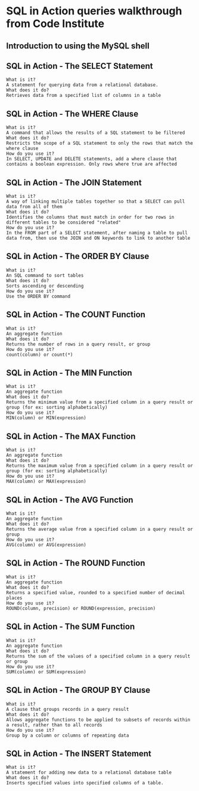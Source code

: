 # SQL in Action queries walkthrough from Code Institute

## Introduction to using the MySQL shell
## SQL in Action - The SELECT Statement
    What is it?
    A statement for querying data from a relational database.
    What does it do?
    Retrieves data from a specified list of columns in a table
## SQL in Action - The WHERE Clause
    What is it?
    A command that allows the results of a SQL statement to be filtered
    What does it do?
    Restricts the scope of a SQL statement to only the rows that match the where clause
    How do you use it?
    In SELECT, UPDATE and DELETE statements, add a where clause that contains a boolean expression. Only rows where true are affected
## SQL in Action - The JOIN Statement
    What is it?
    A way of linking multiple tables together so that a SELECT can pull data from all of them
    What does it do?
    Identifies the columns that must match in order for two rows in different tables to be considered "related"
    How do you use it?
    In the FROM part of a SELECT statement, after naming a table to pull data from, then use the JOIN and ON keywords to link to another table
## SQL in Action - The ORDER BY Clause
    What is it?
    An SQL command to sort tables
    What does it do?
    Sorts ascending or descending
    How do you use it?
    Use the ORDER BY command
## SQL in Action - The COUNT Function
    What is it?
    An aggregate function
    What does it do?
    Returns the number of rows in a query result, or group
    How do you use it?
    count(column) or count(*)
## SQL in Action - The MIN Function
    What is it?
    An aggregate function
    What does it do?
    Returns the minimum value from a specified column in a query result or group (for ex: sorting alphabetically)
    How do you use it?
    MIN(column) or MIN(expression)
## SQL in Action - The MAX Function
    What is it?
    An aggregate function
    What does it do?
    Returns the maximum value from a specified column in a query result or group (for ex: sorting alphabetically)
    How do you use it?
    MAX(column) or MAX(expression)
## SQL in Action - The AVG Function
    What is it?
    An aggregate function
    What does it do?
    Returns the average value from a specified column in a query result or group
    How do you use it?
    AVG(column) or AVG(expression)
## SQL in Action - The ROUND Function
    What is it?
    An aggregate function
    What does it do?
    Returns a specified value, rounded to a specified number of decimal places
    How do you use it?
    ROUND(column, precision) or ROUND(expression, precision)
## SQL in Action - The SUM Function
    What is it?
    An aggregate function
    What does it do?
    Returns the sum of the values of a specified column in a query result or group
    How do you use it?
    SUM(column) or SUM(expression)
## SQL in Action - The GROUP BY Clause
    What is it?
    A clause that groups records in a query result
    What does it do?
    Allows aggregate functions to be applied to subsets of records within a result, rather than to all records
    How do you use it?
    Group by a column or columns of repeating data
## SQL in Action - The INSERT Statement
    What is it?
    A statement for adding new data to a relational database table
    What does it do?
    Inserts specified values into specified columns of a table.